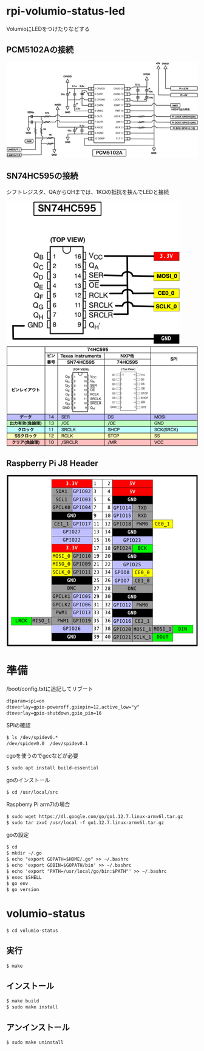 # rpi-volumio-status-led

VolumioにLEDをつけたりなどする

## PCM5102Aの接続

![image](images/pcm5102a.png)

## SN74HC595の接続

シフトレジスタ、QAからQHまでは、1KΩの抵抗を挟んでLEDと接続

![image](images/sn74hc595.png)
![image](images/595chart.png)

## Raspberry Pi J8 Header

![image](images/pi.png)

# 準備

/boot/config.txtに追記してリブート

	dtparam=spi=on
	dtoverlay=gpio-poweroff,gpiopin=12,active_low="y"
	dtoverlay=gpio-shutdown,gpio_pin=16

SPIの確認

	$ ls /dev/spidev0.*
	/dev/spidev0.0  /dev/spidev0.1

cgoを使うのでgccなどが必要

	$ sudo apt install build-essential

goのインストール

	$ cd /usr/local/src

Raspberry Pi arm7lの場合

	$ sudo wget https://dl.google.com/go/go1.12.7.linux-armv6l.tar.gz
	$ sudo tar zxvC /usr/local -f go1.12.7.linux-armv6l.tar.gz

goの設定

	$ cd
	$ mkdir ~/.go
	$ echo "export GOPATH=$HOME/.go" >> ~/.bashrc
	$ echo 'export GOBIN=$GOPATH/bin' >> ~/.bashrc
	$ echo 'export "PATH=/usr/local/go/bin:$PATH"' >> ~/.bashrc
	$ exec $SHELL
	$ go env
	$ go version

# volumio-status

	$ cd volumio-status

## 実行

	$ make	

## インストール

	$ make build
	$ sudo make install

## アンインストール

	$ sudo make uninstall

